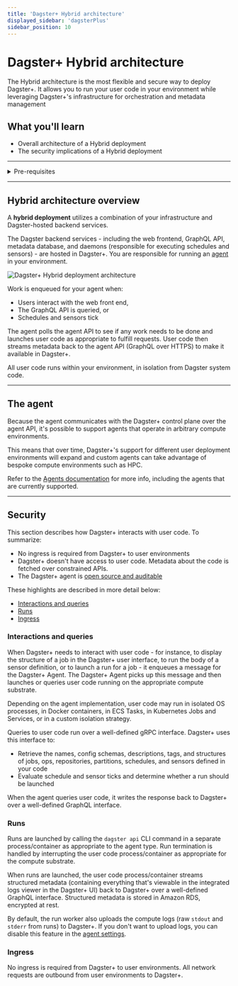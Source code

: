 ```yaml
---
title: 'Dagster+ Hybrid architecture'
displayed_sidebar: 'dagsterPlus'
sidebar_position: 10
---
```


# Dagster+ Hybrid architecture

The Hybrid architecture is the most flexible and secure way to deploy Dagster+. It allows you to run your user code in your environment while leveraging Dagster+'s infrastructure for orchestration and metadata management

## What you'll learn

- Overall architecture of a Hybrid deployment
- The security implications of a Hybrid deployment

---

<details>
  <summary>Pre-requisites</summary>

Before you begin, you should have:

- A [Dagster+ account](/dagster-plus/getting-started)
- [Basic familiarity with Dagster](/tutorial/quick-start)

</details>

---

## Hybrid architecture overview

A **hybrid deployment** utilizes a combination of your infrastructure and Dagster-hosted backend services.

The Dagster backend services - including the web frontend, GraphQL API, metadata database, and daemons (responsible for executing schedules and sensors) - are hosted in Dagster+. You are responsible for running an [agent](/todo) in your environment.

![Dagster+ Hybrid deployment architecture](/img/placeholder.svg)

Work is enqueued for your agent when:

- Users interact with the web front end,
- The GraphQL API is queried, or
- Schedules and sensors tick

The agent polls the agent API to see if any work needs to be done and launches user code as appropriate to fulfill requests. User code then streams metadata back to the agent API (GraphQL over HTTPS) to make it available in Dagster+.

All user code runs within your environment, in isolation from Dagster system code.

---

## The agent

Because the agent communicates with the Dagster+ control plane over the agent API, it's possible to support agents that operate in arbitrary compute environments.

This means that over time, Dagster+'s support for different user deployment environments will expand and custom agents can take advantage of bespoke compute environments such as HPC.

Refer to the [Agents documentation](/todo) for more info, including the agents that are currently supported.

---

## Security

This section describes how Dagster+ interacts with user code. To summarize:

- No ingress is required from Dagster+ to user environments
- Dagster+ doesn't have access to user code. Metadata about the code is fetched over constrained APIs.
- The Dagster+ agent is [open source and auditable](https://github.com/dagster-io/dagster-cloud)

These highlights are described in more detail below:

- [Interactions and queries](#interactions-and-queries)
- [Runs](#runs)
- [Ingress](#ingress)

### Interactions and queries

When Dagster+ needs to interact with user code - for instance, to display the structure of a job in the Dagster+ user interface, to run the body of a sensor definition, or to launch a run for a job - it enqueues a message for the Dagster+ Agent. The Dagster+ Agent picks up this message and then launches or queries user code running on the appropriate compute substrate.

Depending on the agent implementation, user code may run in isolated OS processes, in Docker containers, in ECS Tasks, in Kubernetes Jobs and Services, or in a custom isolation strategy.

Queries to user code run over a well-defined gRPC interface. Dagster+ uses this interface to:

- Retrieve the names, config schemas, descriptions, tags, and structures of jobs, ops, repositories, partitions, schedules, and sensors defined in your code
- Evaluate schedule and sensor ticks and determine whether a run should be launched

When the agent queries user code, it writes the response back to Dagster+ over a well-defined GraphQL interface.

### Runs

Runs are launched by calling the `dagster api` CLI command in a separate process/container as appropriate to the agent type. Run termination is handled by interrupting the user code process/container as appropriate for the compute substrate.

When runs are launched, the user code process/container streams structured metadata (containing everything that's viewable in the integrated logs viewer in the Dagster+ UI) back to Dagster+ over a well-defined GraphQL interface. Structured metadata is stored in Amazon RDS, encrypted at rest.

By default, the run worker also uploads the compute logs (raw `stdout` and `stderr` from runs) to Dagster+. If you don't want to upload logs, you can disable this feature in the [agent settings](/dagster-plus/deployment/hybrid/agents/settings).

### Ingress

No ingress is required from Dagster+ to user environments. All network requests are outbound from user environments to Dagster+.
